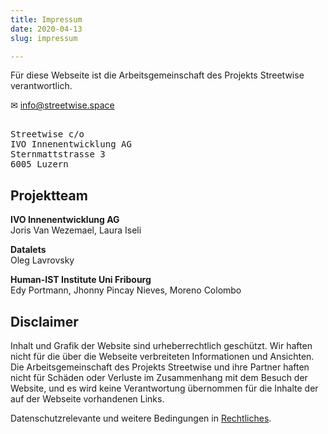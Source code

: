 ```yaml
---
title: Impressum
date: 2020-04-13
slug: impressum

---
```

Für diese Webseite ist die Arbeitsgemeinschaft des Projekts Streetwise verantwortlich.

✉ [info@streetwise.space](mailto:info@streetwise.space)
<pre>  
Streetwise c/o  
IVO Innenentwicklung AG  
Sternmattstrasse 3  
6005 Luzern  
</pre>

## Projektteam

**IVO Innenentwicklung AG**  
Joris Van Wezemael, Laura Iseli

**Datalets**  
Oleg Lavrovsky

**Human-IST Institute Uni Fribourg**  
Edy Portmann, Jhonny Pincay Nieves, Moreno Colombo

## Disclaimer

Inhalt und Grafik der Website sind urheberrechtlich geschützt. Wir haften nicht für die über die Webseite verbreiteten Informationen und Ansichten. Die Arbeitsgemeinschaft des Projekts Streetwise und ihre Partner haften nicht für Schäden oder Verluste im Zusammenhang mit dem Besuch der Website, und es wird keine Verantwortung übernommen für die Inhalte der auf der Webseite vorhandenen Links.

Datenschutzrelevante und weitere Bedingungen in [Rechtliches](legal).